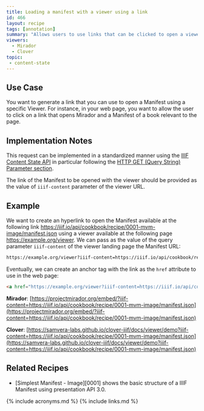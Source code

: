 ```yaml
---
title: Loading a manifest with a viewer using a link
id: 466
layout: recipe
tags: [annotation]
summary: "Allows users to use links that can be clicked to open a viewer with a selected manifest."
viewers:
  - Mirador
  - Clover
topic:
 - content-state
---
```


## Use Case

You want to generate a link that you can use to open a Manifest using a specific Viewer. For instance, in your web page, you want to allow the user to click on a link that opens Mirador and a Manifest of a book relevant to the page.

## Implementation Notes

This request can be implemented in a standardized manner using the [IIIF Content State API](https://iiif.io/api/content-state) in particular following the [HTTP GET (Query String) Parameter section](https://iiif.io/api/content-state/1.0/#initialization-mechanisms-link).


The link of the Manifest to be opened with the viewer should be provided as the value of `iiif-content` parameter of the viewer URL.

## Example

We want to create an hyperlink to open the Manifest available at the following link https://iiif.io/api/cookbook/recipe/0001-mvm-image/manifest.json using a viewer available at  the following page https://example.org/viewer. We can pass as the value of the query parameter `iiif-content` of the viewer landing page the Manifest URL:
```html
https://example.org/viewer?iiif-content=https://iiif.io/api/cookbook/recipe/0001-mvm-image/manifest.json
```

Eventually, we can create an anchor tag with the link as the `href` attribute to use in the web page:

```html
<a href="https://example.org/viewer?iiif-content=https://iiif.io/api/cookbook/recipe/0001-mvm-image/manifest.json">Link for visualizing the manifest using a viewer.</a>
```

**Mirador**:
[https://projectmirador.org/embed/?iiif-content=https://iiif.io/api/cookbook/recipe/0001-mvm-image/manifest.json](https://projectmirador.org/embed/?iiif-content=https://iiif.io/api/cookbook/recipe/0001-mvm-image/manifest.json)

**Clover**:
[https://samvera-labs.github.io/clover-iiif/docs/viewer/demo?iiif-content=https://iiif.io/api/cookbook/recipe/0001-mvm-image/manifest.json](https://samvera-labs.github.io/clover-iiif/docs/viewer/demo?iiif-content=https://iiif.io/api/cookbook/recipe/0001-mvm-image/manifest.json)

## Related Recipes

* [Simplest Manifest - Image][0001] shows the basic structure of a IIIF Manifest using presentation API 3.0.

{% include acronyms.md %}
{% include links.md %}

